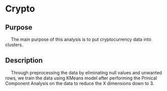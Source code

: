 # Crypto
## Purpose
&emsp; The main purpose of this analysis is to put cryptocurrency data into clusters.

## Description
&emsp; Through preprocessing the data by eliminating null values and unwanted rows, we train the data using KMeans model after performing the Prinical Component Analysis on the data to reduce the X dimensions down to 3.